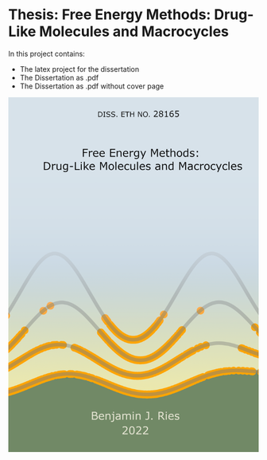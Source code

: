 # Thesis: Free Energy Methods: Drug-Like Molecules and Macrocycles
In this project contains:
 * The latex project for the dissertation
 * The Dissertation as .pdf
 * The Dissertation as .pdf without cover page

![Not Visible](0_style/frontcover.png)
